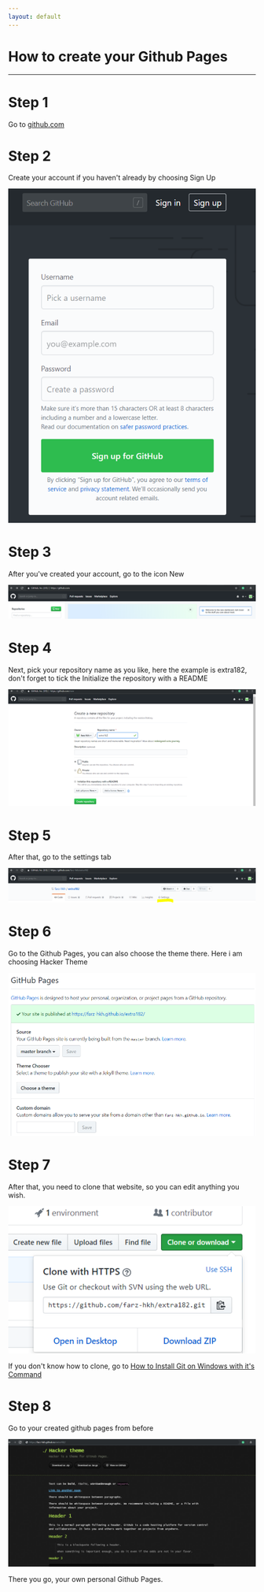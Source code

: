 ```yaml
---
layout: default
---
```


# How to create your Github Pages
---

# Step 1
Go to [github.com](https://github.com/)

# Step 2
Create your account if you haven't already by choosing Sign Up

![images](https://raw.githubusercontent.com/farz-hkh/extra182/master/assets/images/github_akun.png)

# Step 3
After you've created your account, go to the icon New

![images](https://raw.githubusercontent.com/farz-hkh/extra182/master/assets/images/cap.PNG)

# Step 4
Next, pick your repository name as you like, here the example is extra182,
don't forget to tick the Initialize the repository with a README

![images](https://raw.githubusercontent.com/farz-hkh/extra182/master/assets/images/repo.PNG)

# Step 5
After that, go to the settings tab

![images](https://raw.githubusercontent.com/farz-hkh/extra182/master/assets/images/te.PNG)

# Step 6
Go to the Github Pages, you can also choose the theme there. Here i am choosing Hacker Theme

![images](https://raw.githubusercontent.com/farz-hkh/extra182/master/assets/images/github_pages.png)

# Step 7
After that, you need to clone that website, so you can edit anything you wish.

![images](https://raw.githubusercontent.com/farz-hkh/extra182/master/assets/images/github_clone.png)

If you don't know how to clone, go to [How to Install Git on Windows with it's Command](tutorials/Install-Git-on-Windows.html)


# Step 8
Go to your created github pages from before

![images](https://raw.githubusercontent.com/farz-hkh/extra182/master/assets/images/fre.PNG)

There you go, your own personal Github Pages.
